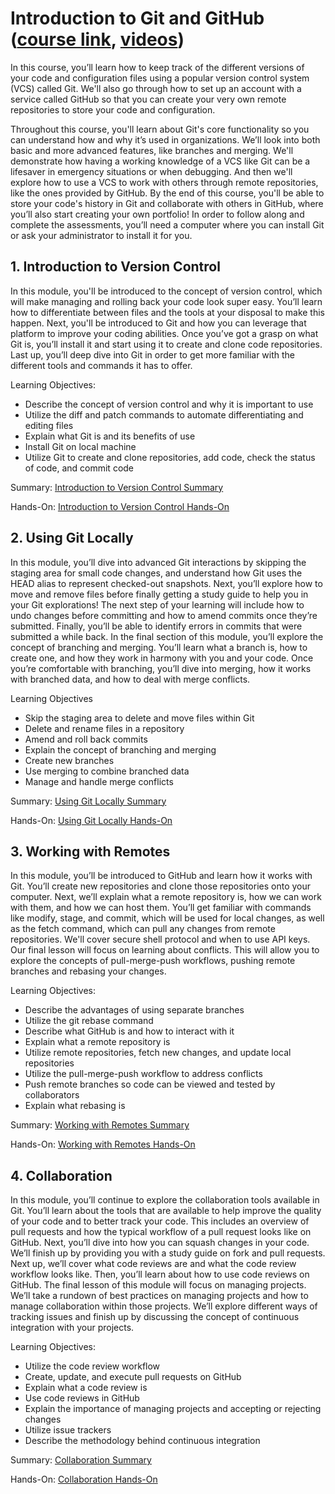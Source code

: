 # Introduction to Git and GitHub ([course link](https://www.coursera.org/learn/introduction-git-github/), [videos](https://www.youtube.com/watch?v=Xye00eSGsBk))
In this course, you’ll learn how to keep track of the different versions of your code and configuration files using a popular version control system (VCS) called Git. We'll also go through how to set up an account with a service called GitHub so that you can create your very own remote repositories to store your code and configuration.

Throughout this course, you'll learn about Git's core functionality so you can understand how and why it’s used in organizations. We’ll look into both basic and more advanced features, like branches and merging. We'll demonstrate how having a working knowledge of a VCS like Git can be a lifesaver in emergency situations or when debugging. And then we'll explore how to use a VCS to work with others through remote repositories, like the ones provided by GitHub. By the end of this course, you'll be able to store your code's history in Git and collaborate with others in GitHub, where you’ll also start creating your own portfolio! In order to follow along and complete the assessments, you’ll need a computer where you can install Git or ask your administrator to install it for you.

## 1. Introduction to Version Control

In this module, you'll be introduced to the concept of version control, which will make managing and rolling back your code look super easy. You’ll learn how to differentiate between files and the tools at your disposal to make this happen. Next, you'll be introduced to Git and how you can leverage that platform to improve your coding abilities. Once you’ve got a grasp on what Git is, you’ll install it and start using it to create and clone code repositories. Last up, you’ll deep dive into Git in order to get more familiar with the different tools and commands it has to offer.

Learning Objectives:
- Describe the concept of version control and why it is important to use
- Utilize the diff and patch commands to automate differentiating and editing files
- Explain what Git is and its benefits of use
- Install Git on local machine
- Utilize Git to create and clone repositories, add code, check the status of code, and commit code

Summary: [Introduction to Version Control Summary](https://github.com/JavadZandiyeh/Coursera-Introduction-to-Git-and-GitHub/blob/main/1-Introduction-to-Version-Control.md)

Hands-On: [Introduction to Version Control Hands-On](https://github.com/JavadZandiyeh/Coursera-Introduction-to-Git-and-GitHub/blob/main/Introducing-Git.md)

## 2. Using Git Locally

In this module, you’ll dive into advanced Git interactions by skipping the staging area for small code changes, and understand how Git uses the HEAD alias to represent checked-out snapshots. Next, you’ll explore how to move and remove files before finally getting a study guide to help you in your Git explorations! The next step of your learning will include how to undo changes before committing and how to amend commits once they’re submitted. Finally, you’ll be able to identify errors in commits that were submitted a while back. In the final section of this module, you’ll explore the concept of branching and merging. You’ll learn what a branch is, how to create one, and how they work in harmony with you and your code. Once you’re comfortable with branching, you’ll dive into merging, how it works with branched data, and how to deal with merge conflicts.

Learning Objectives
- Skip the staging area to delete and move files within Git
- Delete and rename files in a repository
- Amend and roll back commits
- Explain the concept of branching and merging
- Create new branches
- Use merging to combine branched data
- Manage and handle merge conflicts

Summary: [Using Git Locally Summary](https://github.com/JavadZandiyeh/Coursera-Introduction-to-Git-and-GitHub/blob/main/2-Using-Git-Locally.md)

Hands-On: [Using Git Locally Hands-On](https://github.com/JavadZandiyeh/Coursera-Introduction-to-Git-and-GitHub/blob/main/Git-Merge.md)

## 3. Working with Remotes
In this module, you’ll be introduced to GitHub and learn how it works with Git. You’ll create new repositories and clone those repositories onto your computer. Next, we’ll explain what a remote repository is, how we can work with them, and how we can host them. You’ll get familiar with commands like modify, stage, and commit, which will be used for local changes, as well as the fetch command, which can pull any changes from remote repositories. We'll cover secure shell protocol and when to use API keys. Our final lesson will focus on learning about conflicts. This will allow you to explore the concepts of pull-merge-push workflows, pushing remote branches and rebasing your changes.

Learning Objectives:
- Describe the advantages of using separate branches
- Utilize the git rebase command
- Describe what GitHub is and how to interact with it
- Explain what a remote repository is
- Utilize remote repositories, fetch new changes, and update local repositories
- Utilize the pull-merge-push workflow to address conflicts
- Push remote branches so code can be viewed and tested by collaborators
- Explain what rebasing is

Summary: [Working with Remotes Summary](https://github.com/JavadZandiyeh/Coursera-Introduction-to-Git-and-GitHub/blob/main/3-Working-With-Remotes.md)

Hands-On: [Working with Remotes Hands-On](https://github.com/JavadZandiyeh/Coursera-Introduction-to-Git-and-GitHub/blob/main/Introducing-Github.md)

## 4. Collaboration
In this module, you’ll continue to explore the collaboration tools available in Git. You’ll learn about the tools that are available to help improve the quality of your code and to better track your code. This includes an overview of pull requests and how the typical workflow of a pull request looks like on GitHub. Next, you’ll dive into how you can squash changes in your code. We’ll finish up by providing you with a study guide on fork and pull requests. Next up, we’ll cover what code reviews are and what the code review workflow looks like. Then, you’ll learn about how to use code reviews on GitHub. The final lesson of this module will focus on managing projects. We’ll take a rundown of best practices on managing projects and how to manage collaboration within those projects. We’ll explore different ways of tracking issues and finish up by discussing the concept of continuous integration with your projects.

Learning Objectives:
- Utilize the code review workflow
- Create, update, and execute pull requests on GitHub
- Explain what a code review is
- Use code reviews in GitHub
- Explain the importance of managing projects and accepting or rejecting changes
- Utilize issue trackers
- Describe the methodology behind continuous integration

Summary: [Collaboration Summary](https://github.com/JavadZandiyeh/Coursera-Introduction-to-Git-and-GitHub/blob/main/4-Collaboration.md)

Hands-On: [Collaboration Hands-On](https://github.com/JavadZandiyeh/Coursera-Introduction-to-Git-and-GitHub/blob/main/Push-Local-Commits-to-Github.md)
